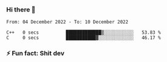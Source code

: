 ### Hi there 👋
<!--START_SECTION:waka-->

```text
From: 04 December 2022 - To: 10 December 2022

C++   0 secs          █████████████▒░░░░░░░░░░░   53.83 %
C     0 secs          ███████████▓░░░░░░░░░░░░░   46.17 %
```

<!--END_SECTION:waka-->
<!--
**TG4LAaron/TG4LAaron** is a ✨ _special_ ✨ repository because its `README.md` (this file) appears on your GitHub profile.

Here are some ideas to get you started:

- 🔭 I’m currently working on ...
- 🌱 I’m currently learning ...
- 👯 I’m looking to collaborate on ...
- 🤔 I’m looking for help with ...
- 💬 Ask me about ...
- 📫 How to reach me: ...
- 😄 Pronouns: ...
- ⚡ Fun fact: ...
-->
### ⚡ Fun fact: Shit dev
